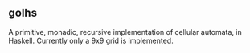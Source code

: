 ## golhs
A primitive, monadic, recursive implementation of cellular automata, in Haskell. Currently only a 9x9 grid is implemented.
